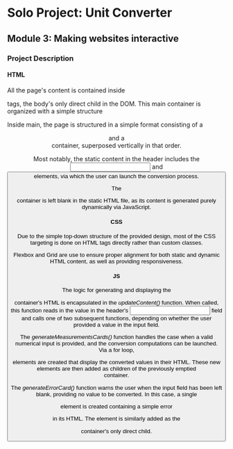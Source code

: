 # Solo Project: Unit Converter
## Module 3: Making websites interactive
### Project Description
#### HTML

All the page's content is contained inside <main> tags, the body's only direct child in the DOM.
This main container is organized with a simple structure

Inside main, the page is structured in a simple format consisting of a <header> and a <div> container, superposed vertically in that order.

Most notably, the static content in the header includes the <input> and <button> elements, via which the user can launch the conversion process.

The <div> container is left blank in the static HTML file, as its content is generated purely dynamically via JavaScript.

#### CSS

Due to the simple top-down structure of the provided design, most of the CSS targeting is done on HTML tags directly rather than custom classes.

Flexbox and Grid are use to ensure proper alignment for both static and dynamic HTML content, as well as providing responsiveness.

#### JS

The logic for generating and displaying the <div> container's HTML is encapsulated in the *updateContent()* function. When called, this function reads in the value in the header's <input> field and calls one of two subsequent functions, depending on whether the user provided a value in the input field.

The *generateMeasurementsCards()* function handles the case when a valid numerical input is provided, and the conversion computations can be launched.
Via a for loop, <section> elements are created that display the converted values in their HTML. These new elements are then added as children of the previously emptied <div> container.

The *generateErrorCard()* function warns the user when the input field has been left blank, providing no value to be converted.
In this case, a single <section> element is created containing a simple error <p> in its HTML.
The element is similarly added as the <div> container's only direct child.
